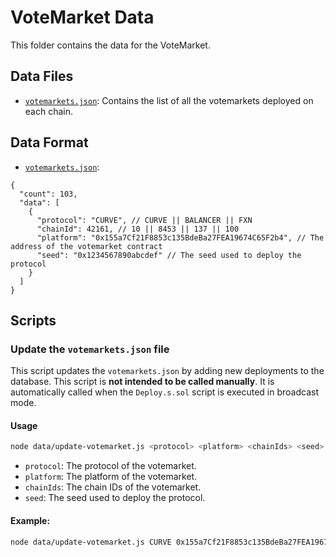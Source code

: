 # VoteMarket Data

This folder contains the data for the VoteMarket.

## Data Files

- [`votemarkets.json`](./votemarkets.json): Contains the list of all the votemarkets deployed on each chain.

## Data Format

- [`votemarkets.json`](./votemarkets.json):

```jsonc
{
  "count": 103,
  "data": [
    {
      "protocol": "CURVE", // CURVE || BALANCER || FXN
      "chainId": 42161, // 10 || 8453 || 137 || 100
      "platform": "0x155a7Cf21F8853c135BdeBa27FEA19674C65F2b4", // The address of the votemarket contract
      "seed": "0x1234567890abcdef" // The seed used to deploy the protocol
    }
  ]
}
```

## Scripts

### Update the `votemarkets.json` file

This script updates the `votemarkets.json` by adding new deployments to the database.
This script is **not intended to be called manually**. It is automatically called when the `Deploy.s.sol` script is executed in broadcast mode.

#### Usage

```bash
node data/update-votemarket.js <protocol> <platform> <chainIds> <seed>
```

- `protocol`: The protocol of the votemarket.
- `platform`: The platform of the votemarket.
- `chainIds`: The chain IDs of the votemarket.
- `seed`: The seed used to deploy the protocol.

#### Example:

```bash
node data/update-votemarket.js CURVE 0x155a7Cf21F8853c135BdeBa27FEA19674C65F2b4 "[10,8453,137,100]" 0x1234567890abcdef
```
